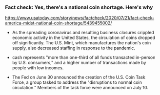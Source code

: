 ### Fact check: Yes, there's a national coin shortage. Here's why

https://www.usatoday.com/story/news/factcheck/2020/07/21/fact-check-america-midst-national-coin-shortage/5439455002/

* As the spreading coronavirus and resulting business closures crippled economic activity in the United States, the circulation of coins dropped off significantly. The U.S. Mint, which manufactures the nation's coin supply, also decreased staffing in response to the pandemic.

* cash represents "more than one-third of all funds transacted in-person by U.S. consumers," and a higher number of transactions made by people with low incomes.

* The Fed on June 30 announced the creation of the U.S. Coin Task Force, a group tasked to address the "disruptions to normal coin circulation." Members of the task force were announced on July 10. 
